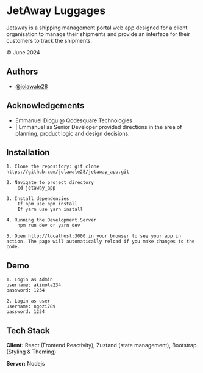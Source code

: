
# JetAway Luggages

Jetaway is a shipping management portal web app designed for a client organisation to manage their shipments and provide an interface for their customers to track the shipments.

&copy; June 2024


## Authors

- [@jolawale28](https://www.github.com/jolawale28)


## Acknowledgements

 - Emmanuel Diogu @ Qodesquare Technologies
 - | Emmanuel as Senior Developer provided directions in the area of planning, product logic and design decisions.


## Installation

    1. Clone the repository: git clone https://github.com/jolawale28/jetaway_app.git

    2. Navigate to project directory
        cd jetaway_app

    3. Install dependencies
        If npm use npm install
        If yarn use yarn install

    4. Running the Development Server
        npm run dev or yarn dev

    5. Open http://localhost:3000 in your browser to see your app in action. The page will automatically reload if you make changes to the code.

## Demo

    1. Login as Admin
    username: akinola234
    password: 1234

    2. Login as user
    username: ngozi789
    password: 1234
    
## Tech Stack

**Client:** React (Frontend Reactivity), Zustand (state management), Bootstrap (Styling & Theming)

**Server:** Nodejs
